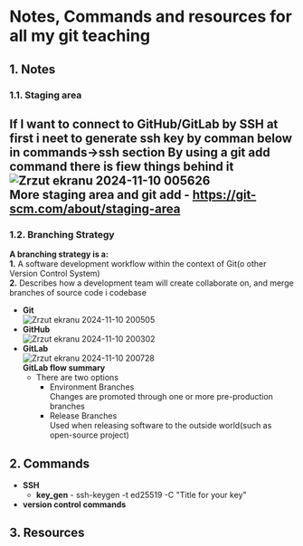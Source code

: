 # Notes, Commands and resources for all my git teaching

## 1. Notes

### 1.1. Staging area
If I want to connect to **GitHub/GitLab** by SSH at first i neet to generate ssh key by comman below in commands->ssh section
By using a **git add** command there is fiew things behind it\
![Zrzut ekranu 2024-11-10 005626](https://github.com/user-attachments/assets/cbb0a2c8-084f-47cb-a288-652f6cad5a28)\
**More staging area and git add** - https://git-scm.com/about/staging-area
---
### 1.2. Branching Strategy
**A branching strategy is a:**\
**1.**  A software development workflow within the context of Git(o other Version Control System)\
**2.**  Describes how a development team will create collaborate on, and merge branches of source code i codebase
- **Git**\
  ![Zrzut ekranu 2024-11-10 200505](https://github.com/user-attachments/assets/cf25e331-ea2a-4a66-b943-a0f322b0505c)
- **GitHub**\
  ![Zrzut ekranu 2024-11-10 200302](https://github.com/user-attachments/assets/53a1e259-6817-4f2b-a4e4-578e88e2c627)
- **GitLab**\
  ![Zrzut ekranu 2024-11-10 200728](https://github.com/user-attachments/assets/66e2f307-aac9-428c-bcee-d9c8199cad29)\
  **GitLab flow summary**
  - There are two options
    - Environment Branches\
      Changes are promoted through one or more pre-production branches
    - Release Branches\
      Used when releasing software to the outside world(such as open-source project)
## 2. Commands
- **SSH**
  - **key_gen** - ssh-keygen -t ed25519 -C "Title for your key"
- **version control commands**
## 3. Resources
